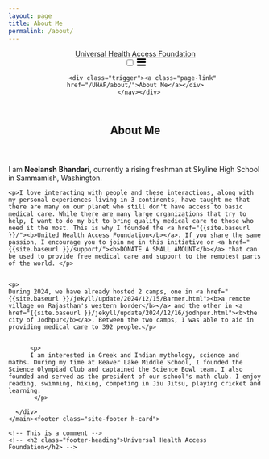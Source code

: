 ```yaml
---
layout: page
title: About Me
permalink: /about/
---
```


<html lang="en"><head>

<!-- Google tag (gtag.js) -->
<script async src="https://www.googletagmanager.com/gtag/js?id=G-JDKBBVMB6L"></script>
<script>
  window.dataLayer = window.dataLayer || [];
  function gtag(){dataLayer.push(arguments);}
  gtag('js', new Date());

  gtag('config', 'G-JDKBBVMB6L');
</script> 

  <meta charset="utf-8">
  <meta http-equiv="X-UA-Compatible" content="IE=edge">
  <meta name="viewport" content="width=device-width, initial-scale=1"><!-- Begin Jekyll SEO tag v2.8.0 -->
<title>About | Universal Health Access Foundation</title>
<meta name="generator" content="Jekyll v4.3.3" />
<meta property="og:title" content="About Me" />
<meta property="og:locale" content="en_US" />
<meta name="description" content="The Universal Health Access Foundation (UHAF) is dedicated" />
<meta property="og:description" content="The Universal Health Access Foundation (UHAF) is dedicated" />
<link rel="canonical" href="http://localhost:4000/UHAF/about/" />
<meta property="og:url" content="http://localhost:4000/UHAF/about/" />
<meta property="og:site_name" content="Universal Health Access Foundation" />
<meta property="og:type" content="website" />
<meta name="twitter:card" content="summary" />
<meta property="twitter:title" content="About Me" />
<script type="application/ld+json">
{"@context":"https://schema.org","@type":"WebSite","description":"The Universal Health Access Foundation (UHAF) is dedicated","headline":"About","name":"Universal Health Access Foundation","url":"http://localhost:4000/UHAF/about/"}</script>
<!-- End Jekyll SEO tag -->
<link rel="stylesheet" href="/UHAF/assets/main.css"><link type="application/atom+xml" rel="alternate" href="http://localhost:4000/UHAF/feed.xml" title="Universal Health Access Foundation" /></head>
<body><header class="site-header" role="banner">

  <div class="wrapper"><a class="site-title" rel="author" href="/UHAF/">Universal Health Access Foundation</a><nav class="site-nav">
        <input type="checkbox" id="nav-trigger" class="nav-trigger" />
        <label for="nav-trigger">
          <span class="menu-icon">
            <svg viewBox="0 0 18 15" width="18px" height="15px">
              <path d="M18,1.484c0,0.82-0.665,1.484-1.484,1.484H1.484C0.665,2.969,0,2.304,0,1.484l0,0C0,0.665,0.665,0,1.484,0 h15.032C17.335,0,18,0.665,18,1.484L18,1.484z M18,7.516C18,8.335,17.335,9,16.516,9H1.484C0.665,9,0,8.335,0,7.516l0,0 c0-0.82,0.665-1.484,1.484-1.484h15.032C17.335,6.031,18,6.696,18,7.516L18,7.516z M18,13.516C18,14.335,17.335,15,16.516,15H1.484 C0.665,15,0,14.335,0,13.516l0,0c0-0.82,0.665-1.483,1.484-1.483h15.032C17.335,12.031,18,12.695,18,13.516L18,13.516z"/>
            </svg>
          </span>
        </label>

        <div class="trigger"><a class="page-link" href="/UHAF/about/">About Me</a></div>
      </nav></div>
</header>
<main class="page-content" aria-label="Content">
      <div class="wrapper">
        <article class="post">

  <header class="post-header">
    <h1 class="post-title">About Me</h1>
  </header>

  <div class="post-content">
   <p> I am <b>Neelansh Bhandari</b>, currently a rising freshman at Skyline High School in Sammamish, Washington.</p>
         
    
    <p>I love interacting with people and these interactions, along with my personal experiences living in 3 continents, have taught me that there are many on our planet who still don't have access to basic medical care. While there are many large organizations that try to help, I want to do my bit to bring quality medical care to those who need it the most. This is why I founded the <a href="{{site.baseurl }}/"><b>United Health Access Foundation</b></a>. If you share the same passion, I encourage you to join me in this initiative or <a href="{{site.baseurl }}/support/"><b>DONATE A SMALL AMOUNT</b></a> that can be used to provide free medical care and support to the remotest parts of the world. </p>
    
    
    <p>
    During 2024, we have already hosted 2 camps, one in <a href="{{site.baseurl }}/jekyll/update/2024/12/15/Barmer.html"><b>a remote village on Rajasthan's western border</b></a> and the other in <a href="{{site.baseurl }}/jekyll/update/2024/12/16/jodhpur.html"><b>the city of Jodhpur</b></a>. Between the two camps, I was able to aid in providing medical care to 392 people.</p>
       
           
          <p>
          I am interested in Greek and Indian mythology, science and maths. During my time at Beaver Lake Middle School, I founded the Science Olympiad Club and captained the Science Bowl team. I also founded and served as the president of our school's math club. I enjoy reading, swimming, hiking, competing in Jiu Jitsu, playing cricket and learning.
           </p>


  
       




  </div>

</article>

      </div>
    </main><footer class="site-footer h-card">
  <data class="u-url" href="/UHAF/"></data>

  <div class="wrapper">

    <!-- This is a comment -->
    <!-- <h2 class="footer-heading">Universal Health Access Foundation</h2> -->


    

  </div>

</footer>
</body>

</html>


